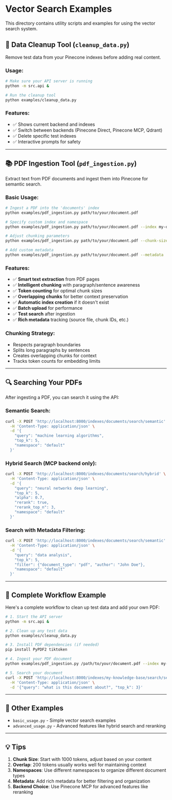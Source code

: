 # Vector Search Examples

This directory contains utility scripts and examples for using the vector search system.

## 🧹 Data Cleanup Tool (`cleanup_data.py`)

Remove test data from your Pinecone indexes before adding real content.

### Usage:

```bash
# Make sure your API server is running
python -m src.api &

# Run the cleanup tool
python examples/cleanup_data.py
```

### Features:
- ✅ Shows current backend and indexes
- ✅ Switch between backends (Pinecone Direct, Pinecone MCP, Qdrant)
- ✅ Delete specific test indexes
- ✅ Interactive prompts for safety

---

## 📚 PDF Ingestion Tool (`pdf_ingestion.py`)

Extract text from PDF documents and ingest them into Pinecone for semantic search.

### Basic Usage:

```bash
# Ingest a PDF into the 'documents' index
python examples/pdf_ingestion.py path/to/your/document.pdf

# Specify custom index and namespace
python examples/pdf_ingestion.py path/to/your/document.pdf --index my-docs --namespace research

# Adjust chunking parameters
python examples/pdf_ingestion.py path/to/your/document.pdf --chunk-size 800 --overlap 150

# Add custom metadata
python examples/pdf_ingestion.py path/to/your/document.pdf --metadata '{"author": "John Doe", "category": "research"}'
```

### Features:
- ✅ **Smart text extraction** from PDF pages
- ✅ **Intelligent chunking** with paragraph/sentence awareness
- ✅ **Token counting** for optimal chunk sizes
- ✅ **Overlapping chunks** for better context preservation
- ✅ **Automatic index creation** if it doesn't exist
- ✅ **Batch upload** for performance
- ✅ **Test search** after ingestion
- ✅ **Rich metadata** tracking (source file, chunk IDs, etc.)

### Chunking Strategy:
- Respects paragraph boundaries
- Splits long paragraphs by sentences
- Creates overlapping chunks for context
- Tracks token counts for embedding limits

---

## 🔍 Searching Your PDFs

After ingesting a PDF, you can search it using the API:

### Semantic Search:
```bash
curl -X POST 'http://localhost:8000/indexes/documents/search/semantic' \
  -H 'Content-Type: application/json' \
  -d '{
    "query": "machine learning algorithms",
    "top_k": 5,
    "namespace": "default"
  }'
```

### Hybrid Search (MCP backend only):
```bash
curl -X POST 'http://localhost:8000/indexes/documents/search/hybrid' \
  -H 'Content-Type: application/json' \
  -d '{
    "query": "neural networks deep learning",
    "top_k": 5,
    "alpha": 0.7,
    "rerank": true,
    "rerank_top_n": 3,
    "namespace": "default"
  }'
```

### Search with Metadata Filtering:
```bash
curl -X POST 'http://localhost:8000/indexes/documents/search/semantic' \
  -H 'Content-Type: application/json' \
  -d '{
    "query": "data analysis",
    "top_k": 5,
    "filter": {"document_type": "pdf", "author": "John Doe"},
    "namespace": "default"
  }'
```

---

## 🚀 Complete Workflow Example

Here's a complete workflow to clean up test data and add your own PDF:

```bash
# 1. Start the API server
python -m src.api &

# 2. Clean up any test data
python examples/cleanup_data.py

# 3. Install PDF dependencies (if needed)
pip install PyPDF2 tiktoken

# 4. Ingest your PDF document
python examples/pdf_ingestion.py /path/to/your/document.pdf --index my-knowledge-base

# 5. Search your document
curl -X POST 'http://localhost:8000/indexes/my-knowledge-base/search/semantic' \
  -H 'Content-Type: application/json' \
  -d '{"query": "what is this document about?", "top_k": 3}'
```

---

## 📖 Other Examples

- `basic_usage.py` - Simple vector search examples
- `advanced_usage.py` - Advanced features like hybrid search and reranking

---

## 💡 Tips

1. **Chunk Size**: Start with 1000 tokens, adjust based on your content
2. **Overlap**: 200 tokens usually works well for maintaining context
3. **Namespaces**: Use different namespaces to organize different document types
4. **Metadata**: Add rich metadata for better filtering and organization
5. **Backend Choice**: Use Pinecone MCP for advanced features like reranking 